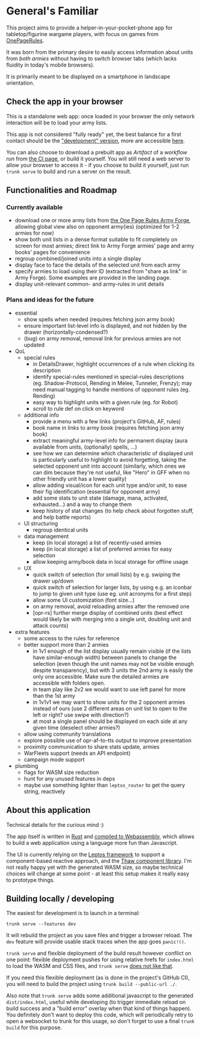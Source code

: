# General's Familiar

This project aims to provide a helper-in-your-pocket-phone app for
tabletop/figurine wargame players, with focus on games from
[OnePageRules](https://onepagerules.com/).

It was born from the primary desire to easily access information about
units from *both armies* without having to switch browser tabs (which
lacks fluidity in today's mobile browsers).

It is primarily meant to be displayed on a smartphone in landscape
orientation.

## Check the app in your browser

This is a standalone web app: once loaded in your browser the only
network interaction will be to load your army lists.

This app is not considered "fully ready" yet, the best balance for a
first contact should be the ["development"
version](https://ydirson.github.io/generals-familiar/dev), more are
accessible [here](https://ydirson.github.io/generals-familiar/).

You can also choose to download a prebuilt app as *Artifact* of a
*workflow run* from [the CI
page](https://github.com/ydirson/generals-familiar/actions/workflows/ci.yml),
or build it yourself.  You will still need a web server to allow your
browser to access it - if you choose to build it yourself, just run
`trunk serve` to build and run a server on the result.

## Functionalities and Roadmap

### Currently available

* download one or more army lists from [the One Page Rules Army
  Forge](https://army-forge.onepagerules.com/), allowing global view
  also on opponent army(ies) (optimized for 1-2 armies for now)
* show both unit lists in a dense format suitable to fit completely on
  screen for most armies; direct link to Army Forge armies' page and
  army books' pages for convenience
* regroup combined/joined units into a single display
* display face to face the details of the selected unit from each army
* specify armies to load using their ID (extracted from "share as
  link" in Army Forge).  Some examples are provided in the landing
  page.
* display unit-relevant common- and army-rules in unit details

### Plans and ideas for the future

* essential
  * show spells when needed (requires fetching json army book)
  * ensure important list-level info is displayed, and not hidden by
    the drawer (horizontally-condensed?)
  * (bug) on army removal, removal link for previous armies are not updated
* QoL
  * special rules
    * in DetailsDrawer, highlight occurrences of a rule when clicking
      its description
    * identify special-rules mentioned in special-rules descriptions
      (eg. Shadow-Protocol, Rending in Melee, Tunneler, Frenzy); may
      need manual tagging to handle mentions of opponent rules
      (eg. Rending)
    * easy way to highlight units with a given rule (eg. for Robot)
    * scroll to rule def on click on keyword
  * additional info
    * provide a menu with a few links (project's GitHub, AF, rules)
    * book name in links to army book (requires fetching json army
      book)
    * extract meaningful army-level info for permanent display (aura
      available from units, (optionally) spells, ...)
    * see how we can determine which characteristic of displayed unit is
      particularly useful to highlight to avoid forgetting, taking the
      selected opponent unit into account (similarly, which ones we can
      dim because they're not useful, like "Hero" in GFF when no other
      friendly unit has a lower quality)
    * allow adding visual/icon for each unit type and/or unit, to ease their
      fig identification (essential for opponent army)
    * add some stats to unit state (damage, mana, activated, exhausted...)
      and a way to change them
    * keep history of stat changes (to help check about forgotten stuff,
      and help battle reports)
  * UI structuring
    * regroup identical units
  * data management
    * keep (in local storage) a list of recently-used armies
    * keep (in local storage) a list of preferred armies for easy selection
    * allow keeping army/book data in local storage for offline usage
  * UX
    * quick switch of selection (for small lists) by e.g. swiping the
      drawer up/down
    * quick switch of selection for larger lists, by using e.g. an iconbar
      to jump to given unit type (use eg. unit acronyms for a first step)
    * allow some UI customization (font size...)
    * on army removal, avoid reloading armies after the removed one
    * [opr-rs] further merge display of combined units (best effect
      would likely be with merging into a single unit, doubling unit
      and attack counts)
* extra features
  * some access to the rules for reference
  * better support more than 2 armies
    * in 1v1 enough of the list display usually remain visible (if the
      lists have similar-enough width) between panels to change the
      selection (even though the unit names may not be visible enough
      despite transparency), but with 3 units the 2nd army is easily
      the only one accessible. Make sure the detailed armies are
      accessible with folders open.
    * in team play like 2v2 we would want to use left panel for more
      than the 1st army
    * in 1v1v1 we may want to show units for the 2 opponent armies
      instead of ours (use 2 different areas on unit list to open to
      the left or right?  use swipe with direction?)
    * at most a single panel should be displayed on each side at any
      given time (deselect other armies?)
  * allow using community translations
  * explore possible use of opr-af-to-tts output to improve presentation
  * proximity communication to share stats update, armies
  * WarFleets support (needs an API endpoint)
  * campaign mode support
* plumbing
  * flags for WASM size reduction
  * hunt for any unused features in deps
  * maybe use something lighter than `leptos_router` to get the query
    string, reactively

## About this application

Technical details for the curious mind :)

The app itself is written in [Rust](https://rust-lang.org/) and
[compiled to Webassembly](https://rustwasm.github.io/), which allows
to build a web application using a language more fun than Javascript.

The UI is currently relying on the [Leptos
framework](https://leptos.dev/) to support a component-based reactive
approach, and the [Thaw component library](https://crates.io/crates/thaw).
I'm not really happy yet with the generated WASM size, so maybe
technical choices will change at some point - at least this setup
makes it really easy to prototype things.

## Building locally / developing

The easiest for development is to launch in a terminal:
```
trunk serve --features dev
```

It will rebuild the project as you save files and trigger a browser
reload.  The `dev` feature will provide usable stack traces when the
app goes `panic!()`.

`trunk serve` and flexible deployment of the build result however
conflict on one point: flexible deployment pushes for using relative
hrefs for `index.html` to load the WASM and CSS files, and `trunk
serve` [does not like
that](https://github.com/trunk-rs/trunk/issues/697).

If you need this flexible deployment (as is done in the project's
GitHub CI), you will need to build the project using `trunk build
--public-url ./`.

Also note that `trunk serve` adds some additional javascript to the
generated `dist/index.html`, useful while developing (to trigger
immediate reload on build success and a "build error" overlay when
that kind of things happen).  You definitely don't want to deploy this
code, which will periodically retry to open a websocket to trunk for
this usage, so don't forget to use a final `trunk build` for this
purpose.
